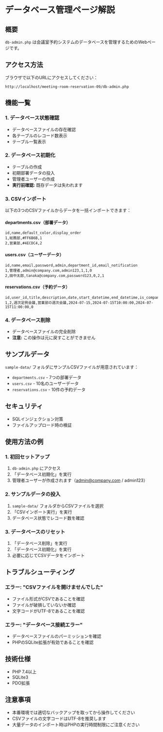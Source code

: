 # データベース管理ページ解説

## 概要
`db-admin.php` は会議室予約システムのデータベースを管理するためのWebページです。

## アクセス方法
ブラウザで以下のURLにアクセスしてください：
```
http://localhost/meeting-room-reservation-09/db-admin.php
```

## 機能一覧

### 1. データベース状態確認
- データベースファイルの存在確認
- 各テーブルのレコード数表示
- テーブル一覧表示

### 2. データベース初期化
- テーブルの作成
- 初期部署データの投入
- 管理者ユーザーの作成
- **実行前確認:** 既存データは失われます

### 3. CSVインポート
以下の3つのCSVファイルからデータを一括インポートできます：

#### departments.csv（部署データ）
```csv
id,name,default_color,display_order
1,総務部,#FF6B6B,1
2,営業部,#4ECDC4,2
```

#### users.csv（ユーザーデータ）
```csv
id,name,email,password,admin,department_id,email_notification
1,管理者,admin@company.com,admin123,1,1,0
2,田中太郎,tanaka@company.com,password123,0,2,1
```

#### reservations.csv（予約データ）
```csv
id,user_id,title,description,date,start_datetime,end_datetime,is_company_wide
1,2,週次定例会議,営業部の週次会議,2024-07-15,2024-07-15T10:00:00,2024-07-15T11:00:00,0
```

### 4. データベース削除
- データベースファイルの完全削除
- **注意:** この操作は元に戻すことができません

## サンプルデータ
`sample-data/` フォルダにサンプルCSVファイルが用意されています：
- `departments.csv` - 7つの部署データ
- `users.csv` - 10名のユーザーデータ
- `reservations.csv` - 10件の予約データ

## セキュリティ
- SQLインジェクション対策
- ファイルアップロード時の検証

## 使用方法の例

### 1. 初回セットアップ
1. `db-admin.php` にアクセス
2. 「データベース初期化」を実行
3. 管理者ユーザーが作成されます（admin@company.com / admin123）

### 2. サンプルデータの投入
1. `sample-data/` フォルダからCSVファイルを選択
2. 「CSVインポート実行」を実行
3. データベース状態でレコード数を確認

### 3. データベースのリセット
1. 「データベース削除」を実行
2. 「データベース初期化」を実行
3. 必要に応じてCSVデータをインポート

## トラブルシューティング

### エラー: "CSVファイルを開けませんでした"
- ファイル形式がCSVであることを確認
- ファイルが破損していないか確認
- 文字コードがUTF-8であることを確認

### エラー: "データベース接続エラー"
- データベースファイルのパーミッションを確認
- PHPのSQLite拡張が有効であることを確認

## 技術仕様
- PHP 7.4以上
- SQLite3
- PDO拡張

## 注意事項
- 本番環境では適切なバックアップを取ってから操作してください
- CSVファイルの文字コードはUTF-8を推奨します
- 大量データのインポート時はPHPの実行時間制限にご注意ください